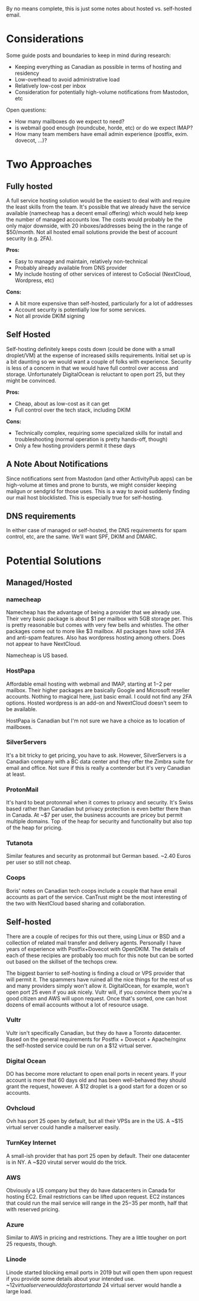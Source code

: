 By no means complete, this is just some notes about hosted vs. self-hosted email.

# Considerations

Some guide posts and boundaries to keep in mind during research:

 - Keeping everything as Canadian as possible in terms of hosting and residency
 - Low-overhead to avoid administrative load
 - Relatively low-cost per inbox
 - Consideration for potentially high-volume notifications from Mastodon, etc
 
Open questions:

 - How many mailboxes do we expect to need?
 - is webmail good enough (roundcube, horde, etc) or do we expect IMAP?
 - How many team members have email admin experience (postfix, exim. dovecot, ...)?
 
# Two Approaches

## Fully hosted

A full service hosting solution would be the easiest to deal with and require the least skills from the team. It's possible that we already have the service available (namecheap has a decent email offering) which would help keep the number of managed accounts low. The costs would probably be the only major downside, with 20 inboxes/addresses being the in the range of $50/month. Not all hosted email solutions provide the best of account security (e.g. 2FA).

__Pros:__

 - Easy to manage and maintain, relatively non-technical
 - Probably already available from DNS provider
 - My include hosting of other services of interest to CoSocial (NextCloud, Wordpress, etc)
 
__Cons:__

 - A bit more expensive than self-hosted, particularly for a lot of addresses
 - Account security is potentially low for some services.
 - Not all provide DKIM signing
 

## Self Hosted

Self-hosting definitely keeps costs down (could be done with a small droplet/VM) at the expense of increased skills requirements. Initial set up is a bit daunting so we would want a couple of folks with experience. Security is less of a concern in that we would have full control over access and storage. Unfortunately DigitalOcean is reluctant to open port 25, but they might be convinced.

__Pros:__

 - Cheap, about as low-cost as it can get
 - Full control over the tech stack, including DKIM
 
__Cons:__

 - Technically complex, requiring some specialized skills for install and troubleshooting (normal operation is pretty hands-off, though)
 - Only a few hosting providers permit it these days
 
## A Note About Notifications

Since notifications sent from Mastodon (and other ActivityPub apps) can be high-volume at times and prone to bursts, we might consider keeping mailgun or sendgrid for those uses. This is a way to avoid suddenly finding our mail host blocklisted. This is especially true for self-hosting.

## DNS requirements

In either case of managed or self-hosted, the DNS requirements for spam control, etc, are the same. We'll want SPF, DKIM and DMARC.

# Potential Solutions

## Managed/Hosted

### namecheap

Namecheap has the advantage of being a provider that we already use. Their very basic package is about $1 per mailbox with 5GB storage per. This is pretty reasonable but comes with very few bells and whistles. The other packages come out to more like $3 mailbox. All packages have solid 2FA and anti-spam features. Also has wordpress hosting among others. Does not appear to have NextCloud.

Namecheap is US based.

### HostPapa

Affordable email hosting with webmail and IMAP, starting at $1-$2 per mailbox. Their higher packages are basically Google and Microsoft reseller accounts. Nothing to magical here, just basic email. I could not find any 2FA options. Hosted wordpress is an add-on and NwextCloud doesn't seem to be available.

HostPapa is Canadian but I'm not sure we have a choice as to location of mailboxes.

### SilverServers

It's a bit tricky to get pricing, you have to ask. However, SilverServers is a Canadian company with a BC data center and they offer the Zimbra suite for email and office. Not sure if this is really a contender but it's very Canadian at least.

### ProtonMail

It's hard to beat protonmail when it comes to privacy and security. It's Swiss based rather than Canadian but privacy protection is even better there than in Canada. At ~$7 per user, the business accounts are pricey but permit multiple domains. Top of the heap for security and functionality but also top of the heap for pricing.

### Tutanota

Similar features and security as protonmail but German based. ~2.40 Euros per user so still not cheap. 

### Coops

Boris' notes on Canadian tech coops include a couple that have email accounts as part of the service. CanTrust might be the most interesting of the two with NextCloud based sharing and collaboration.

## Self-hosted

There are a couple of recipes for this out there, using Linux or BSD and a collection of related mail transfer and delivery agents. Personally I have years of experience with Postfix+Dovecot with OpenDKIM. The details of each of these recipies are probably too much for this note but can be sorted out based on the skillset of the techops crew.

The biggest barrier to self-hosting is finding a cloud or VPS provider that will permit it. The spammers have ruined all the nice things for the rest of us and many providers simply won't allow it. DigitalOcean, for example, won't open port 25 even if you ask nicely. Vultr will, if you convince them you're a good citizen and AWS will upon request. Once that's sorted, one can host dozens of email accounts without a lot of resource usage.

### Vultr

Vultr isn't specifically Canadian, but they do have a Toronto datacenter. Based on the general requirements for Postfix + Dovecot + Apache/nginx the self-hosted service could be run on a $12 virtual server. 

### Digital Ocean

DO has become more reluctant to open enail ports in recent years. If your account is more that 60 days old and has been well-behaved they should grant the request, however. A $12 droplet is a good start for a dozen or so accounts.

### Ovhcloud

Ovh has port 25 open by default, but all their VPSs are in the US. A ~$15 virtual server could handle a mailserver easily.

### TurnKey Internet

A small-ish provider that has port 25 open by default. Their one datacenter is in NY. A ~$20 virutal server would do the trick.

### AWS 

Obviously a US company but they do have datacenters in Canada for hosting EC2. Email restrictions can be lifted upon request. EC2 instances that could run the mail service will range in the $25-$35 per month, half that with reserved pricing.

### Azure

Similar to AWS in pricing and restrictions.  They are a little tougher on port 25 requests, though.

### Linode

Linode started blocking email ports in 2019 but will open them upon request if you provide some details about your intended use. ~$12 virtual server would do for a start and a ~$24 virtual server would handle a large load.
